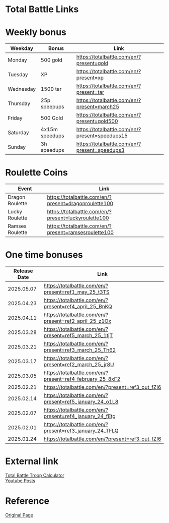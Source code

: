 # Total Battle Links


# Weekly bonus

| Weekday   | Bonus          | Link                                      |
|-----------|----------------|-------------------------------------------|
| Monday    | 500 gold       | https://totalbattle.com/en/?present=gold |
| Tuesday   | XP             | https://totalbattle.com/en/?present=xp   |
| Wednesday | 1500 tar       | https://totalbattle.com/en/?present=tar   |
| Thursday  | 25p speepups   | https://totalbattle.com/en/?present=march25   |
| Friday    | 500 Gold       | https://totalbattle.com/en/?present=gold500   |
| Saturday  | 4x15m speedups | https://totalbattle.com/en/?present=speedups15   |
| Sunday    | 3h speedups    | https://totalbattle.com/en/?present=speedups3   |

# Roulette Coins 

| Event      | Link                                                |
|------------|-----------------------------------------------------|
| Dragon Roulette | https://totalbattle.com/en/?present=dragonroulette100 |
| Lucky Roulette | https://totalbattle.com/en/?present=luckyroulette100 |
| Ramses Roulette | https://totalbattle.com/en/?present=ramsesroulette100 |

# One time bonuses

| Release Date | Link                                                      |
|--------------|-----------------------------------------------------------|
| 2025.05.07   | https://totalbattle.com/en/?present=ref1_may_25_t3TS      |
| 2025.04.23   | https://totalbattle.com/en/?present=ref4_april_25_BnKQ    |
| 2025.04.11   | https://totalbattle.com/en/?present=ref2_april_25_z1Ox    |
| 2025.03.28   | https://totalbattle.com/en/?present=ref5_march_25_1tjT    |
| 2025.03.21   | https://totalbattle.com/en/?present=ref3_march_25_Th62    |
| 2025.03.17   | https://totalbattle.com/en/?present=ref2_march_25_jr8U    |
| 2025.03.05   | https://totalbattle.com/en/?present=ref4_february_25_8xF2 |
| 2025.02.21   | https://totalbattle.com/en/?present=ref3_out_fZI6         |
| 2025.02.14   | https://totalbattle.com/en/?present=ref5_january_24_o1L8  |
| 2025.02.07   | https://totalbattle.com/en/?present=ref4_january_24_fEtg  |
| 2025.02.01   | https://totalbattle.com/en/?present=ref3_january_24_TFLQ  |
| 2025.01.24   | https://totalbattle.com/en/?present=ref3_out_fZI6         |

# External link
[Total Battle Troop Calculator](https://apps.tbfba.wiki)  
[Youtube Posts](https://www.youtube.com/@TotalBattleTacticalStrategy/community)

# Reference
[Original Page](https://tbgift.pages.dev)


